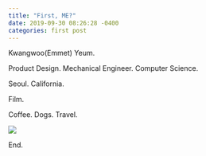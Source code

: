```yaml
---
title: "First, ME?"
date: 2019-09-30 08:26:28 -0400
categories: first post
---
```


Kwangwoo(Emmet) Yeum.

Product Design. Mechanical Engineer. Computer Science.

Seoul. California.

Film.

Coffee. Dogs. Travel. 

<img src="photos/DSC06216.jpg"></img>

End.
